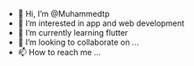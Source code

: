 - 👋 Hi, I’m @Muhammedtp
- 👀 I’m interested in app and web development
- 🌱 I’m currently learning flutter
- 💞️ I’m looking to collaborate on ...
- 📫 How to reach me ...

<!---
Muhammedtp/Muhammedtp is a ✨ special ✨ repository because its `README.md` (this file) appears on your GitHub profile.
You can click the Preview link to take a look at your changes.
--->
